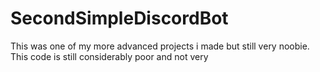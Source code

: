 # SecondSimpleDiscordBot
This was one of my more advanced projects i made but still very noobie.
This code is still considerably poor and not very 
